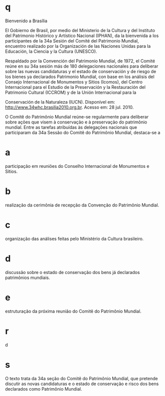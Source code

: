 # q
Bienvenido a Brasília

El Gobierno de Brasil, por medio del Ministerio de la Cultura y del Instituto del Patrimonio Histórico y Artístico Nacional (IPHAN), da la bienvenida a los participantes de la 34a Sesión del Comité del Patrimonio Mundial, encuentro realizado por la Organización de las Naciones Unidas para la Educación, la Ciencia y la Cultura (UNESCO).

Respaldado por la Convención del Patrimonio Mundial, de 1972, el Comité reúne en su 34a sesión más de 180 delegaciones nacionales para deliberar sobre las nuevas candidaturas y el estado de conservación y de riesgo de los bienes ya declarados Patrimonio Mundial, con base en los análisis del Consejo Internacional de Monumentos y Sitios (Icomos), del Centro Internacional para el Estudio de la Preservación y la Restauración del Patrimonio Cultural (ICCROM) y de la Unión Internacional para la

Conservación de la Naturaleza (IUCN). Disponível em: http://www.34whc.brasilia2010.org.br. Acesso em: 28 jul. 2010.

O Comitê do Patrimônio Mundial reúne-se regularmente para deliberar sobre ações que visem à conservação e à preservação do patrimônio mundial. Entre as tarefas atribuídas às delegações nacionais que participaram da 34a Sessão do Comitê do Patrimônio Mundial, destaca-se a

# a
participação em reuniões do Conselho Internacional de Monumentos e Sítios.

# b
realização da cerimônia de recepção da Convenção do Patrimônio Mundial.

# c
organização das análises feitas pelo Ministério da Cultura brasileiro.

# d
discussão sobre o estado de conservação dos bens já declarados patrimônios mundiais.

# e
estruturação da próxima reunião do Comitê do Patrimônio Mundial.

# r
d

# s
O texto trata da 34a seção do Comitê do Patrimônio Mundial, que pretende discutir as novas candidaturas e o estado de conservação e risco dos bens declarados como Patrimônio Mundial.
